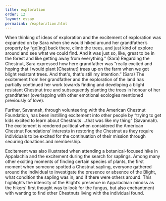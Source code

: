 ```yaml
---
title: exploration
order: 12
layout: essay
permalink: /exploration.html
---
```


When thinking of ideas of exploration and the excitement of exploration was expanded on by Sara when she would hiked around her grandfather’s property by 
“go[ing] back there, climb the trees, and just kind of explore around and see what we could find. And it was just so, like, great to be in the forest and like getting away from everything.” (Sara)
Regarding the Chestnut, Sara expressed how here grandfather was
“really excited and hoping that I would plant [Chestnut] trees up on the farm when we got blight resistant trees. And that's, that's still my intention.” (Sara)
The excitement from her grandfather and the exploration of the land has partially continued her work towards finding and developing a blight resistant Chestnut tree and subsequently planting the trees in honour of her grandfather (overlapping with other emotional ecologies mentioned previously of love).

Further, Savannah, through volunteering with the American Chestnut Foundation, has been instilling excitement into other people by “trying to get kids excited to learn about Chestnuts …that was like my thing” (Savannah). The excitement is rendered political when considered the American Chestnut Foundations’ interests in restoring the Chestnut as they require individuals to be excited for the continuation of their mission through securing donations and membership. 

Excitement was also illustrated when attending a botanical-focused hike in Appalachia and the excitement during the search for saplings. Among many other exciting moments of finding certain species of plants, the first moment when someone spotted a Chestnut sapling, everyone gathered around the individual to investigate the presence or absence of the Blight, what condition the sapling was in, and if there were others around. This highlights the intensity of the Blight’s presence in Appalachian mindss as the hikers’ first thought was to look for the fungus, but also enchantment with wanting to find other Chestnuts living with the individual found.
